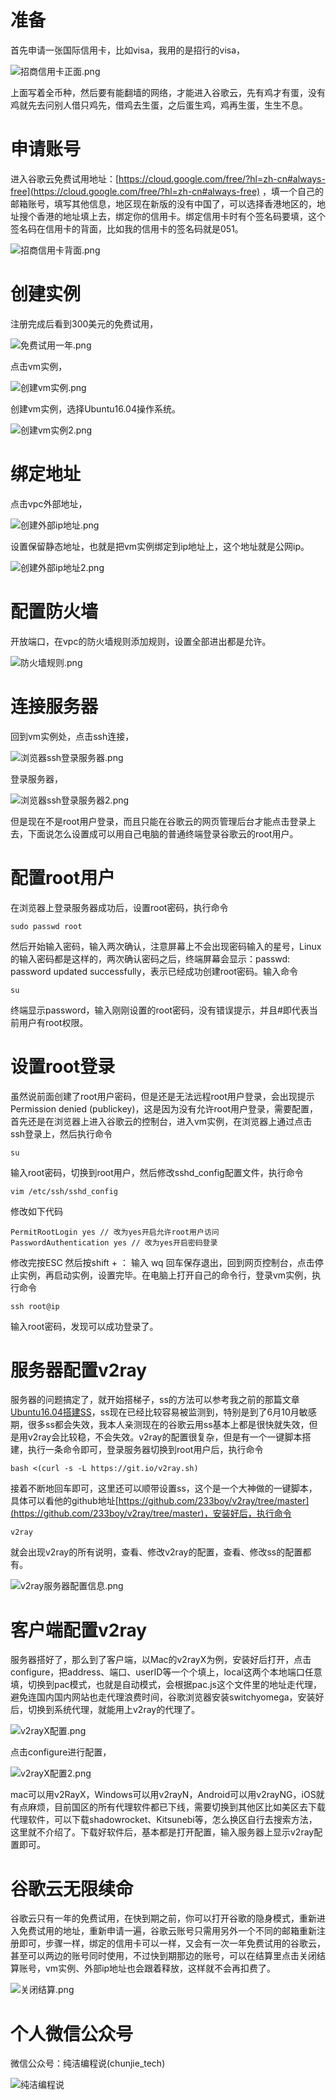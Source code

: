 # 准备
首先申请一张国际信用卡，比如visa，我用的是招行的visa，

![招商信用卡正面.png](http://verypure.me/upload/2020/01/2c21m33cqigjup6d8eibqn17ro.png)

上面写着全币种，然后要有能翻墙的网络，才能进入谷歌云，先有鸡才有蛋，没有鸡就先去问别人借只鸡先，借鸡去生蛋，之后蛋生鸡，鸡再生蛋，生生不息。

# 申请账号
进入谷歌云免费试用地址：[https://cloud.google.com/free/?hl=zh-cn#always-free](https://cloud.google.com/free/?hl=zh-cn#always-free)
，填一个自己的邮箱账号，填写其他信息，地区现在新版的没有中国了，可以选择香港地区的，地址搜个香港的地址填上去，绑定你的信用卡。绑定信用卡时有个签名码要填，这个签名码在信用卡的背面，比如我的信用卡的签名码就是051。

![招商信用卡背面.png](http://verypure.me/upload/2020/01/r2isvrt2k6gvvpqc90rlgs4e29.png)

# 创建实例
注册完成后看到300美元的免费试用，

![免费试用一年.png](http://verypure.me/upload/2020/01/2cu1c7ev38jdcqdmtkhd37dqks.png)

点击vm实例，

![创建vm实例.png](http://verypure.me/upload/2020/01/6kqfaksk9sif2p83oblhgo8nel.png)

创建vm实例，选择Ubuntu16.04操作系统。

![创建vm实例2.png](http://verypure.me/upload/2020/01/4sf2cvu4h8g6brt782e07notfg.png)

# 绑定地址
点击vpc外部地址，

![创建外部ip地址.png](http://verypure.me/upload/2020/01/2ss3afa81khdvp57eau7gqutpm.png)

设置保留静态地址，也就是把vm实例绑定到ip地址上，这个地址就是公网ip。

![创建外部ip地址2.png](http://verypure.me/upload/2020/01/ttm71089lkgp5rte2a3f3scs9c.png)

# 配置防火墙
开放端口，在vpc的防火墙规则添加规则，设置全部进出都是允许。

![防火墙规则.png](http://verypure.me/upload/2020/01/r8ijj4f2daj5rq3a17trs88p1q.png)

# 连接服务器
回到vm实例处，点击ssh连接，

![浏览器ssh登录服务器.png](http://verypure.me/upload/2020/01/2mq81s8reajrbq0k5vu4ds3s12.png)

登录服务器，

![浏览器ssh登录服务器2.png](http://verypure.me/upload/2020/01/1ce3a3kjl6j1uq0b679o2havfi.png)

但是现在不是root用户登录，而且只能在谷歌云的网页管理后台才能点击登录上去，下面说怎么设置成可以用自己电脑的普通终端登录谷歌云的root用户。

# 配置root用户
在浏览器上登录服务器成功后，设置root密码，执行命令

    sudo passwd root
然后开始输入密码，输入两次确认，注意屏幕上不会出现密码输入的星号，Linux的输入密码都是这样的，两次确认密码之后，终端屏幕会显示：passwd: password updated successfully，表示已经成功创建root密码。输入命令

    su
终端显示password，输入刚刚设置的root密码，没有错误提示，并且#即代表当前用户有root权限。

# 设置root登录
虽然说前面创建了root用户密码，但是还是无法远程root用户登录，会出现提示Permission denied (publickey)，这是因为没有允许root用户登录，需要配置，首先还是在浏览器上进入谷歌云的控制台，进入vm实例，在浏览器上通过点击ssh登录上，然后执行命令

    su
输入root密码，切换到root用户，然后修改sshd_config配置文件，执行命令

    vim /etc/ssh/sshd_config
修改如下代码

    PermitRootLogin yes // 改为yes开启允许root用户访问
    PasswordAuthentication yes // 改为yes开启密码登录
修改完按ESC 然后按shift + ： 输入 wq 回车保存退出，回到网页控制台，点击停止实例，再启动实例，设置完毕。在电脑上打开自己的命令行，登录vm实例，执行命令

    ssh root@ip
输入root密码，发现可以成功登录了。

# 服务器配置v2ray
服务器的问题搞定了，就开始搭梯子，ss的方法可以参考我之前的那篇文章[Ubuntu16.04搭建SS](http://verypure.me/article/10)，ss现在已经比较容易被监测到，特别是到了6月10月敏感期，很多ss都会失效，我本人亲测现在的谷歌云用ss基本上都是很快就失效，但是用v2ray会比较稳，不会失效。v2ray的配置很复杂，但是有一个一键脚本搭建，执行一条命令即可，登录服务器切换到root用户后，执行命令

    bash <(curl -s -L https://git.io/v2ray.sh)
接着不断地回车即可，这里还可以顺带设置ss，这个是一个大神做的一键脚本，具体可以看他的github地址[https://github.com/233boy/v2ray/tree/master](https://github.com/233boy/v2ray/tree/master)，安装好后，执行命令

    v2ray
就会出现v2ray的所有说明，查看、修改v2ray的配置，查看、修改ss的配置都有。

![v2ray服务器配置信息.png](http://verypure.me/upload/2020/01/r3eorsake4jf7og34esdk2ogau.png)

# 客户端配置v2ray
服务器搭好了，那么到了客户端，以Mac的v2rayX为例，安装好后打开，点击configure，把address、端口、userID等一个个填上，local这两个本地端口任意填，切换到pac模式，也就是自动模式，会根据pac.js这个文件里的地址走代理，避免连国内国内网站也走代理浪费时间，谷歌浏览器安装switchyomega，安装好后，切换到系统代理，就能用上v2ray的代理了。

![v2rayX配置.png](http://verypure.me/upload/2020/01/5n5esvd3m0iogp8io8pphl7c7a.png)

点击configure进行配置，

![v2rayX配置2.png](http://verypure.me/upload/2020/01/4fdmcdbgq8gg0oi88n5i2tp2ra.png)

mac可以用v2RayX，Windows可以用v2rayN，Android可以用v2rayNG，iOS就有点麻烦，目前国区的所有代理软件都已下线，需要切换到其他区比如美区去下载代理软件，可以下载shadowrocket、Kitsunebi等，怎么换区自行去搜索方法，这里就不介绍了。下载好软件后，基本都是打开配置，输入服务器上显示v2ray配置即可。

# 谷歌云无限续命
谷歌云只有一年的免费试用，在快到期之前，你可以打开谷歌的隐身模式，重新进入免费试用的地址，重新申请一遍，谷歌云账号只需用另外一个不同的邮箱重新注册即可，步骤一样，绑定的信用卡可以一样，又会有一次一年免费试用的谷歌云，甚至可以两边的账号同时使用，不过快到期那边的账号，可以在结算里点击关闭结算账号，vm实例、外部ip地址也会跟着释放，这样就不会再扣费了。

![关闭结算.png](http://verypure.me/upload/2020/01/3airn53iceht5pteq1k394tuvu.png)

# 个人微信公众号

微信公众号：纯洁编程说(chunjie_tech)

![纯洁编程说](http://verypure.me/upload/2019/07/qvqfs6qoc0gqargklc0joimenm.jpg)